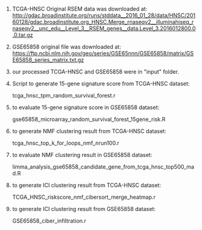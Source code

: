 1. TCGA-HNSC Original RSEM data was downloaded at:
http://gdac.broadinstitute.org/runs/stddata__2016_01_28/data/HNSC/20160128/gdac.broadinstitute.org_HNSC.Merge_rnaseqv2__illuminahiseq_rnaseqv2__unc_edu__Level_3__RSEM_genes__data.Level_3.2016012800.0.0.tar.gz

2. GSE65858 original file was downloaded at:
https://ftp.ncbi.nlm.nih.gov/geo/series/GSE65nnn/GSE65858/matrix/GSE65858_series_matrix.txt.gz

3. our processed TCGA-HNSC and GSE65858 were in "input" folder.

4. Script to generate 15-gene signature score from TCGA-HNSC dataset:

    tcga_hnsc_tpm_random_survival_forest.r

5. to evaluate 15-gene signature score in GSE65858 dataset:

    gse65858_microarray_random_survival_forest_15gene_risk.R

6. to generate NMF clustering result from TCGA-HNSC dataset:

    tcga_hnsc_top_k_for_loops_nmf_nrun100.r

7. to evaluate NMF clustering result in GSE65858 dataset:
 
    limma_analysis_gse65858_candidate_gene_from_tcga_hnsc_top500_mad.R

8. to generate ICI clustering result from TCGA-HNSC dataset:

    TCGA_HNSC_riskscore_nmf_cibersort_merge_heatmap.r

9. to generate ICI clustering result from GSE65858 dataset:

    GSE65858_ciber_infiltration.r
